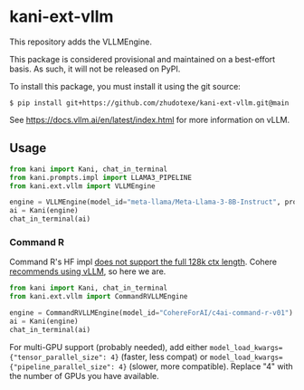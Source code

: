 # kani-ext-vllm

This repository adds the VLLMEngine.

This package is considered provisional and maintained on a best-effort basis. As such, it will not be released on
PyPI.

To install this package, you must install it using the git source:

```shell
$ pip install git+https://github.com/zhudotexe/kani-ext-vllm.git@main
```

See https://docs.vllm.ai/en/latest/index.html for more information on vLLM.

## Usage

```python
from kani import Kani, chat_in_terminal
from kani.prompts.impl import LLAMA3_PIPELINE
from kani.ext.vllm import VLLMEngine

engine = VLLMEngine(model_id="meta-llama/Meta-Llama-3-8B-Instruct", prompt_pipeline=LLAMA3_PIPELINE)
ai = Kani(engine)
chat_in_terminal(ai)
```

### Command R

Command R's HF
impl [does not support the full 128k ctx length](https://huggingface.co/CohereForAI/c4ai-command-r-v01/discussions/12).
Cohere [recommends using vLLM](https://huggingface.co/CohereForAI/c4ai-command-r-v01/discussions/32), so here we are.

```python
from kani import Kani, chat_in_terminal
from kani.ext.vllm import CommandRVLLMEngine

engine = CommandRVLLMEngine(model_id="CohereForAI/c4ai-command-r-v01")
ai = Kani(engine)
chat_in_terminal(ai)
```

For multi-GPU support (probably needed), add either `model_load_kwargs={"tensor_parallel_size": 4}` (faster, less
compat) or `model_load_kwargs={"pipeline_parallel_size": 4}` (slower, more compatible). Replace "4" with the number of
GPUs you have available.
